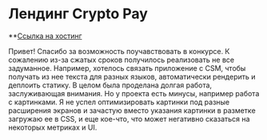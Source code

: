# Лендинг Crypto Pay
**[Ссылка на хостинг](https://crypto-pay.website.yandexcloud.net/)

Привет! Спасибо за возможность поучавствовать в конкурсе.
К сожалению из-за сжатых сроков получилось реализовать не все задуманное. Например, хотелось связать приложение с CSM, чтобы получать из нее текста для разных языков, автоматически рендерить и деплоить статику.
В целом была проделана долгая работа, заслуживающая внимания. Но у проекта есть минусы, например работа с картинками. Я не успел оптимизировать картинки под разные расширения экранов и зачастую вместо указания картинки в разметке загружаю ее в CSS, и еще кое-что, что может негативно сказаться на некоторых метриках и UI.
